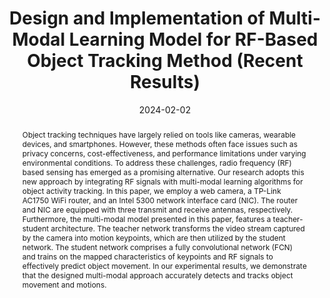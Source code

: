 ---
title: "Design and Implementation of Multi-Modal Learning Model for RF-Based Object Tracking Method (Recent Results)"
collection: publications
permalink: /publication/2023-dc17
date: 2024-02-02
venue: '2024 한국통신학회 동계종합학술발표회'
# just display our icon symbols
# paperurl: '/files/pdf/research/DC17_Design and Implementation of Multi-modal Learning Model for RF-based Object Tracking Method.pdf'
pubtype: 'domestic_conference'
# link: ' '
code: 'https://github.com/FIVEYOUNGWOO/WiFiMobNet'
github: 'https://github.com/FIVEYOUNGWOO/WiFiMobNet'
citation: '이프티카르 아마드, 마날 모샤라프, <strong>오영우</strong>, 최우열. &quot;Design and Implementation of Multi-Modal Learning Model for RF-Based Object Tracking Method.&quot; <i>2024 한국통신학회 동계종합학술발표회</i>, 용평, 대한민국, 2024.01.31 - 02.02. (<u>Status: Presented on 2024.02.02.</u>)'
excerpt_separator: ""
abstract: "Object tracking techniques have largely relied on tools like cameras, wearable devices, and smartphones. However, these methods often face issues such as privacy concerns, cost-effectiveness, and performance limitations under varying environmental conditions. To address these challenges, radio frequency (RF) based sensing has emerged as a promising alternative. Our research adopts this new approach by integrating RF signals with multi-modal learning algorithms for object activity tracking. In this paper, we employ a web camera, a TP-Link AC1750 WiFi router, and an Intel 5300 network interface card (NIC). The router and NIC are equipped with three transmit and receive antennas, respectively. Furthermore, the multi-modal model presented in this paper, features a teacher-student architecture. The teacher network transforms the video stream captured by the camera into motion keypoints, which are then utilized by the student network. The student network comprises a fully convolutional network (FCN) and trains on the mapped characteristics of keypoints and RF signals to effectively predict object movement. In our experimental results, we demonstrate that the designed multi-modal approach accurately detects and tracks object movement and motions."
---